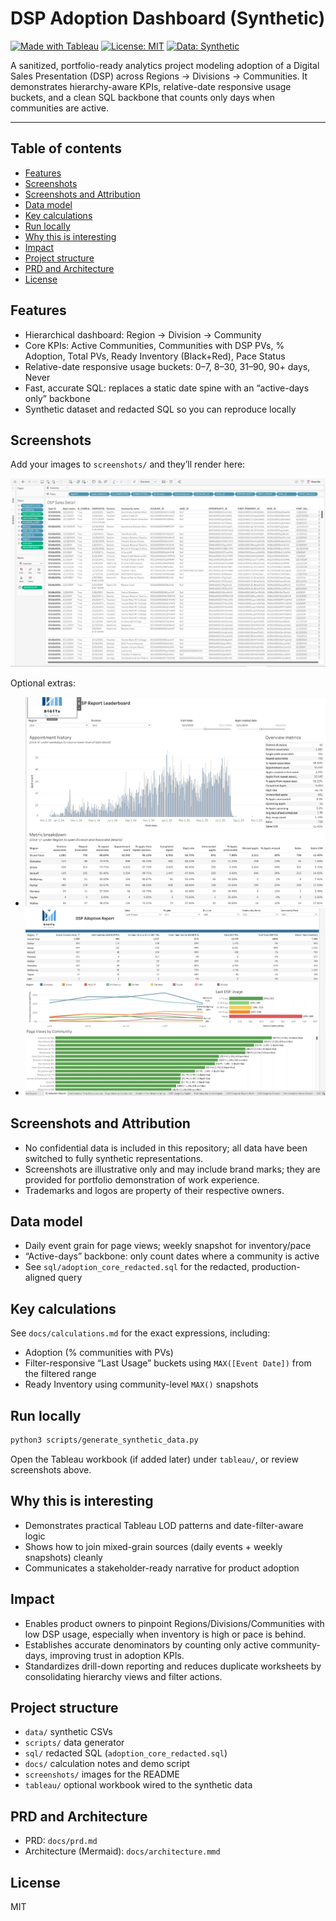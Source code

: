 # DSP Adoption Dashboard (Synthetic)

[![Made with Tableau](https://img.shields.io/badge/Made%20with-Tableau-1f74bf)](https://www.tableau.com/)
[![License: MIT](https://img.shields.io/badge/License-MIT-green.svg)](LICENSE)
[![Data: Synthetic](https://img.shields.io/badge/Data-Synthetic-blue)](#)

A sanitized, portfolio-ready analytics project modeling adoption of a Digital Sales Presentation (DSP) across Regions → Divisions → Communities. It demonstrates hierarchy-aware KPIs, relative-date responsive usage buckets, and a clean SQL backbone that counts only days when communities are active.

---

## Table of contents
- [Features](#features)
- [Screenshots](#screenshots)
- [Screenshots and Attribution](#screenshots-and-attribution)
- [Data model](#data-model)
- [Key calculations](#key-calculations)
- [Run locally](#run-locally)
- [Why this is interesting](#why-this-is-interesting)
- [Impact](#impact)
- [Project structure](#project-structure)
- [PRD and Architecture](#prd-and-architecture)
- [License](#license)

## Features
- Hierarchical dashboard: Region → Division → Community
- Core KPIs: Active Communities, Communities with DSP PVs, % Adoption, Total PVs, Ready Inventory (Black+Red), Pace Status
- Relative-date responsive usage buckets: 0–7, 8–30, 31–90, 90+ days, Never
- Fast, accurate SQL: replaces a static date spine with an “active-days only” backbone
- Synthetic dataset and redacted SQL so you can reproduce locally

## Screenshots
Add your images to `screenshots/` and they’ll render here:

![DSP Adoption Report](screenshots/dsp_adoption_dashboard.png)

Optional extras:
- ![Appointments Leaderboard](screenshots/appointments_leaderboard.png)
- ![DSP Sales Detail](screenshots/dsp_sales_detail.png)

## Screenshots and Attribution
- No confidential data is included in this repository; all data have been switched to fully synthetic representations.
- Screenshots are illustrative only and may include brand marks; they are provided for portfolio demonstration of work experience.
- Trademarks and logos are property of their respective owners.

## Data model
- Daily event grain for page views; weekly snapshot for inventory/pace
- “Active-days” backbone: only count dates where a community is active
- See `sql/adoption_core_redacted.sql` for the redacted, production-aligned query

## Key calculations
See `docs/calculations.md` for the exact expressions, including:
- Adoption (% communities with PVs)
- Filter-responsive “Last Usage” buckets using `MAX([Event Date])` from the filtered range
- Ready Inventory using community-level `MAX()` snapshots

## Run locally
```bash
python3 scripts/generate_synthetic_data.py
```
Open the Tableau workbook (if added later) under `tableau/`, or review screenshots above.

## Why this is interesting
- Demonstrates practical Tableau LOD patterns and date-filter-aware logic
- Shows how to join mixed-grain sources (daily events + weekly snapshots) cleanly
- Communicates a stakeholder-ready narrative for product adoption

## Impact
- Enables product owners to pinpoint Regions/Divisions/Communities with low DSP usage, especially when inventory is high or pace is behind.
- Establishes accurate denominators by counting only active community-days, improving trust in adoption KPIs.
- Standardizes drill-down reporting and reduces duplicate worksheets by consolidating hierarchy views and filter actions.

## Project structure
- `data/` synthetic CSVs
- `scripts/` data generator
- `sql/` redacted SQL (`adoption_core_redacted.sql`)
- `docs/` calculation notes and demo script
- `screenshots/` images for the README
- `tableau/` optional workbook wired to the synthetic data

## PRD and Architecture
- PRD: `docs/prd.md`
- Architecture (Mermaid): `docs/architecture.mmd`

## License
MIT
